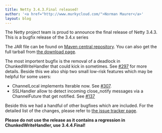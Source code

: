 ```yaml
---
title: Netty 3.4.3.Final released!
author: '<a href="http://www.murkycloud.com/">Norman Maurer</a>'
layout: blog
---
```


The Netty project team is proud to announce the final release of Netty 3.4.3. This is a bugfix release of the 3.4.x series


The JAR file can be found on [Maven central repository](http://search.maven.org/#artifactdetails|io.netty|netty|3.4.3.Final|bundle). You can also get the full tarball from [the download page](/downloads/).

The most importent bugfix is the removal of a deadlock in ChunkedWriteHandler that could kick in sometimes. See [#297](https://github.com/netty/netty/issues/297) for more details.
Beside this we also ship two small low-risk features which may be helpful for some users:

 * ChannelLocal implements Iterable now. See [#307](https://github.com/netty/netty/issues/307).
 * SSLHandler allow to detect incoming close_notify messages via a ChannelFuture that get notified. See [#137](https://github.com/netty/netty/issues/137)

Beside this we had a handful of other bugfixes which are included.
For the detailed list of the changes, please refer to [the issue tracker page](https://github.com/netty/netty/issues?sort=created&direction=desc&state=closed&page=1&milestone=13).

<b>Please do not use the release as it contains a regression in ChunkedWriteHandler, use 3.4.4.Final!</b>
